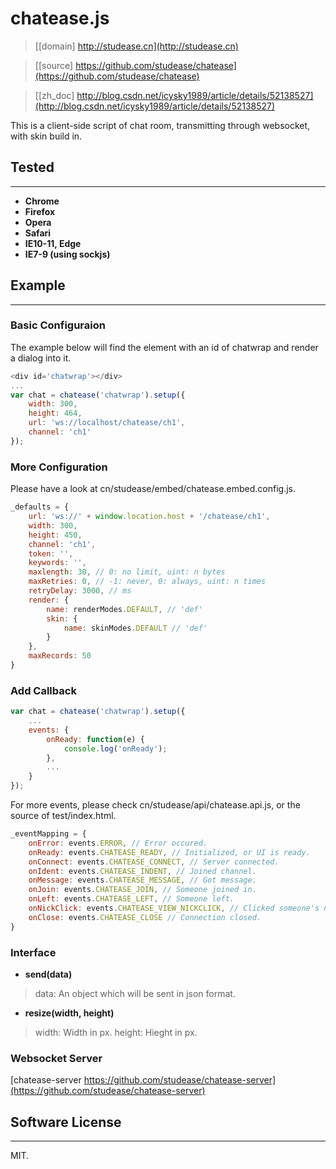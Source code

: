 # chatease.js

> [[domain] http://studease.cn](http://studease.cn)

> [[source] https://github.com/studease/chatease](https://github.com/studease/chatease)

> [[zh_doc] http://blog.csdn.net/icysky1989/article/details/52138527](http://blog.csdn.net/icysky1989/article/details/52138527)

This is a client-side script of chat room, transmitting through websocket, with skin build in.


## Tested
---------

* **Chrome**
* **Firefox**
* **Opera**
* **Safari**
* **IE10-11, Edge**
* **IE7-9 (using sockjs)**


## Example
----------

### Basic Configuraion

The example below will find the element with an id of chatwrap and render a dialog into it.

```js
<div id='chatwrap'></div>
...
var chat = chatease('chatwrap').setup({
	width: 300,
	height: 464,
	url: 'ws://localhost/chatease/ch1',
	channel: 'ch1'
});
```

### More Configuration

Please have a look at cn/studease/embed/chatease.embed.config.js.

```js
_defaults = {
	url: 'ws://' + window.location.host + '/chatease/ch1',
	width: 300,
	height: 450,
	channel: 'ch1',
	token: '',
	keywords: '',
	maxlength: 30, // 0: no limit, uint: n bytes
	maxRetries: 0, // -1: never, 0: always, uint: n times
	retryDelay: 3000, // ms
	render: {
		name: renderModes.DEFAULT, // 'def'
		skin: {
			name: skinModes.DEFAULT // 'def'
		}
	},
	maxRecords: 50
}
```

### Add Callback

```js
var chat = chatease('chatwrap').setup({
	...
	events: {
		onReady: function(e) {
			console.log('onReady');
		},
		...
	}
});
```

For more events, please check cn/studease/api/chatease.api.js, or the source of test/index.html.

```js
_eventMapping = {
	onError: events.ERROR, // Error occured.
	onReady: events.CHATEASE_READY, // Initialized, or UI is ready.
	onConnect: events.CHATEASE_CONNECT, // Server connected.
	onIdent: events.CHATEASE_INDENT, // Joined channel.
	onMessage: events.CHATEASE_MESSAGE, // Got message.
	onJoin: events.CHATEASE_JOIN, // Someone joined in.
	onLeft: events.CHATEASE_LEFT, // Someone left.
	onNickClick: events.CHATEASE_VIEW_NICKCLICK, // Clicked someone's nickname.
	onClose: events.CHATEASE_CLOSE // Connection closed.
}
```

### Interface

* **send(data)**

> 	data: An object which will be sent in json format.

* **resize(width, height)**

> 	width: Width in px.
> 	height: Hieght in px.

### Websocket Server

[chatease-server https://github.com/studease/chatease-server](https://github.com/studease/chatease-server)


## Software License
-------------------

MIT.
